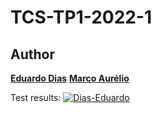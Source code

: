 TCS-TP1-2022-1
=

Author
------
[**Eduardo Dias**]( www.linkedin.com/in/eduardo-teixeira-dias)
[**Marco Aurélio**]( www.linkedin.com/in/eduardo-teixeira-dias)

Test results:
[![Dias-Eduardo](https://circleci.com/gh/Dias-Eduardo/TP1-Teste.svg?style=svg)](https://app.circleci.com/pipelines/github/Dias-Eduardo)

